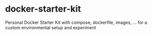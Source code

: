 # docker-starter-kit
Personal Docker Starter Kit with compose, dockerfile, images, ... for a custom environmental setup and experiment
